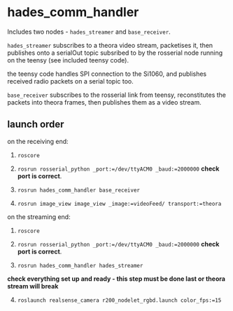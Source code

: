 # hades_comm_handler

Includes two nodes - `hades_streamer` and `base_receiver`. 

`hades_streamer` subscribes to a theora video stream, packetises it, then publishes onto a serialOut topic subsribed to by the rosserial node running on the teensy (see included teensy code). 

the teensy code handles SPI connection to the Si1060, and publishes received radio packets on a serial topic too.

`base_receiver` subscribes to the rosserial link from teensy, reconstitutes the packets into theora frames, then publishes them as a video stream.

## launch order

on the receiving end:

1. `roscore`

2. `rosrun rosserial_python _port:=/dev/ttyACM0 _baud:=2000000` **check port is correct**.

3. `rosrun hades_comm_handler base_receiver`

4. `rosrun image_view image_view _image:=videoFeed/ transport:=theora`

on the streaming end:

1. `roscore`

2. `rosrun rosserial_python _port:=/dev/ttyACM0 _baud:=2000000` **check port is correct**.

3. `rosrun hades_comm_handler hades_streamer`

**check everything set up and ready - this step must be done last or theora stream will break**

4. `roslaunch realsense_camera r200_nodelet_rgbd.launch color_fps:=15`
